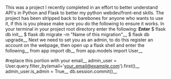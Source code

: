 This was a project I recently completed in an effort to better understand API's in Python and Flask to better my python webdev/front-end skills.
The project has been stripped back to barebones for anyone who wants to  use it, if this is you please make sure you do the following to ensure it works.
In your terminal in your project root directory enter the following: **Enter**
$ flask db init__
$ flask db migrate -m "Name of this migration"__
$ flask db upgrade__
Next we need to set you as an admin, to do this register an account on the webpage, then open up a flask shell and enter the following__
from app import db__
from app.models import User__

#replace this portion with your email__
admin_user = User.query.filter_by(email='your_email@example.com').first()__
admin_user.is_admin = True__
db.session.commit()__

